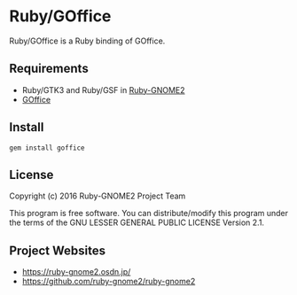 # Ruby/GOffice

Ruby/GOffice is a Ruby binding of GOffice.

## Requirements

* Ruby/GTK3 and Ruby/GSF in
  [Ruby-GNOME2](https://ruby-gnome2.osdn.jp/)
* [GOffice](https://developer.gnome.org/goffice/)

## Install

    gem install goffice

## License

Copyright (c) 2016 Ruby-GNOME2 Project Team

This program is free software. You can distribute/modify this program
under the terms of the GNU LESSER GENERAL PUBLIC LICENSE Version 2.1.

## Project Websites

*   https://ruby-gnome2.osdn.jp/
*   https://github.com/ruby-gnome2/ruby-gnome2

